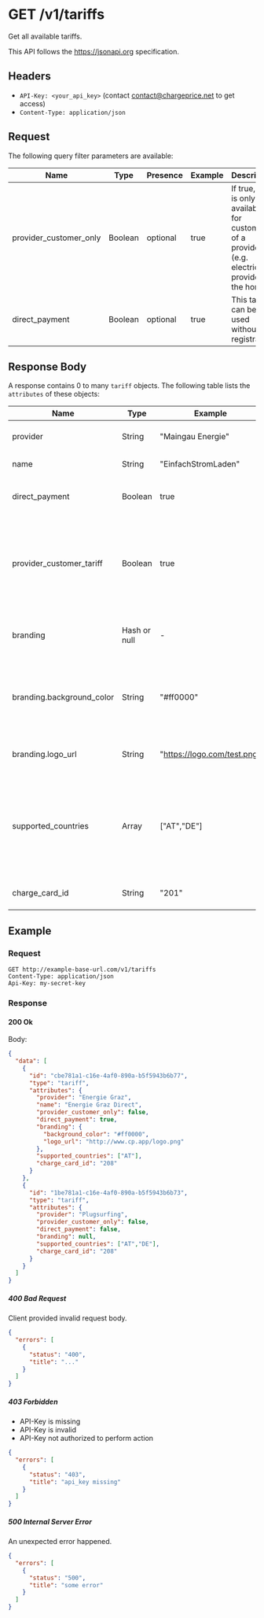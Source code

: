 # GET /v1/tariffs

Get all available tariffs.

This API follows the https://jsonapi.org specification.

## Headers

* `API-Key: <your_api_key>` (contact contact@chargeprice.net to get access)
* `Content-Type: application/json`

## Request

The following query filter parameters are available: 

| **Name**               | **Type** | **Presence** | **Example** | **Description**                                                                                         |
| ---------------------- | -------- | ------------ | ----------- | ------------------------------------------------------------------------------------------------------- |
| provider_customer_only | Boolean  | optional     | true        | If true, tariff is only available for customers of a provider (e.g. electricity provider for the home). |
| direct_payment         | Boolean  | optional     | true        | This tariff can be used without registration                                                            |

## Response Body

A response contains 0 to many `tariff` objects.
The following table lists the `attributes` of these objects:

| **Name**                  | **Type**      | **Example**                 | **Description**                                                                                         |
| ------------------------- | ------------- | --------------------------- | ------------------------------------------------------------------------------------------------------- |
| provider                  | String        | "Maingau Energie"           | Name of the charge card provider                                                                        |
| name                      | String        | "EinfachStromLaden"         | Name of the tariff                                                                                      |
| direct_payment            | Boolean       | true                        | This tariff can be used without registration                                                            |
| provider_customer_tariff  | Boolean       | true                        | If true, tariff is only available for customers of a provider (e.g. electricity provider for the home). |
| branding                  | Hash or null  | -                           | If branding for the tariff is not available, then `null`                                                |
| branding.background_color | String        | "#ff0000"                   | Brand color to be used as background color to show the tariff.                                          |
| branding.logo_url         | String        | "https://logo.com/test.png" | Brand logo to be displayed next to the tariff.                                                          |
| supported_countries       | Array<String> | ["AT","DE"]                 | List of countries where the tariff is mainly supported. If empty, it's supported in every country.      |
| charge_card_id            | String        | "201"                       | GoingElectric charge card ID                                                                            |

## Example

### Request

```http
GET http://example-base-url.com/v1/tariffs
Content-Type: application/json
Api-Key: my-secret-key
```

### Response

#### 200 Ok

Body:
```json
{
  "data": [
    {
      "id": "cbe781a1-c16e-4af0-890a-b5f5943b6b77",
      "type": "tariff",
      "attributes": {
        "provider": "Energie Graz",
        "name": "Energie Graz Direct",
        "provider_customer_only": false,
        "direct_payment": true,
        "branding": {
          "background_color": "#ff0000",
          "logo_url": "http://www.cp.app/logo.png"
        },
        "supported_countries": ["AT"],
        "charge_card_id": "208"
      }
    },
    {
      "id": "1be781a1-c16e-4af0-890a-b5f5943b6b73",
      "type": "tariff",
      "attributes": {
        "provider": "Plugsurfing",
        "provider_customer_only": false,
        "direct_payment": false,
        "branding": null,
        "supported_countries": ["AT","DE"],
        "charge_card_id": "208"
      }
    }
  ]
}


```

##### 400 Bad Request

Client provided invalid request body.

```json
{
  "errors": [
    {
      "status": "400",
      "title": "..."
    }
  ]
}
```

##### 403 Forbidden

* API-Key is missing
* API-Key is invalid
* API-Key not authorized to perform action

```json
{
  "errors": [
    {
      "status": "403",
      "title": "api_key missing"
    }
  ]
}
```

##### 500 Internal Server Error

An unexpected error happened.

```json
{
  "errors": [
    {
      "status": "500",
      "title": "some error"
    }
  ]
}
```